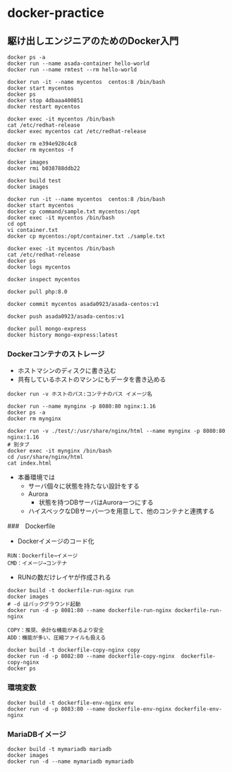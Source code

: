 # docker-practice
## 駆け出しエンジニアのためのDocker入門

```
docker ps -a
docker run --name asada-container hello-world
docker run --name rmtest --rm hello-world

docker run -it --name mycentos  centos:8 /bin/bash
docker start mycentos
docker ps
docker stop 4dbaaa400851
docker restart mycentos

docker exec -it mycentos /bin/bash
cat /etc/redhat-release
docker exec mycentos cat /etc/redhat-release

docker rm e394e928c4c8
docker rm mycentos -f

docker images
docker rmi b038788ddb22

docker build test
docker images

docker run -it --name mycentos  centos:8 /bin/bash
docker start mycentos
docker cp command/sample.txt mycentos:/opt
docker exec -it mycentos /bin/bash
cd opt
vi container.txt
docker cp mycentos:/opt/container.txt ./sample.txt

docker exec -it mycentos /bin/bash
cat /etc/redhat-release
docker ps
docker logs mycentos

docker inspect mycentos

docker pull php:8.0

docker commit mycentos asada0923/asada-centos:v1

docker push asada0923/asada-centos:v1

docker pull mongo-express
docker history mongo-express:latest
```

### Dockerコンテナのストレージ
- ホストマシンのディスクに書き込む
- 共有しているホストのマシンにもデータを書き込める
```
docker run -v ホストのパス:コンテナのパス イメージ名

docker run --name mynginx -p 8080:80 nginx:1.16
docker ps -a
docker rm mynginx

docker run -v ./test/:/usr/share/nginx/html --name mynginx -p 8080:80 nginx:1.16
# 別タブ 
docker exec -it mynginx /bin/bash
cd /usr/share/nginx/html
cat index.html
```
- 本番環境では
  - サーバ個々に状態を持たない設計をする
  - Aurora
    - 状態を持つDBサーバはAurora一つにする
  - ハイスペックなDBサーバ一つを用意して、他のコンテナと連携する

###　Dockerfile
- Dockerイメージのコード化
```
RUN：Dockerfile→イメージ
CMD：イメージ→コンテナ
```
- RUNの数だけレイヤが作成される

```
docker build -t dockerfile-run-nginx run
docker images
# -d はバックグラウンド起動
docker run -d -p 8081:80 --name dockerfile-run-nginx dockerfile-run-nginx
```

```
COPY：推奨、余計な機能があるより安全
ADD：機能が多い、圧縮ファイルも扱える
```

```
docker build -t dockerfile-copy-nginx copy
docker run -d -p 8082:80 --name dockerfile-copy-nginx  dockerfile-copy-nginx
docker ps
```

### 環境変数
```
docker build -t dockerfile-env-nginx env
docker run -d -p 8083:80 --name dockerfile-env-nginx dockerfile-env-nginx
```

### MariaDBイメージ
```
docker build -t mymariadb mariadb
docker images
docker run -d --name mymariadb mymariadb

```